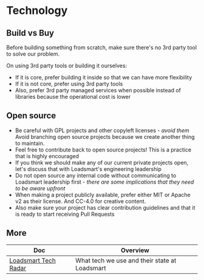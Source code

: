 # Technology

## Build vs Buy
Before building something from scratch, make sure there's no 3rd party tool to solve our problem.

On using 3rd party tools or building it ourselves:
- If it is core, prefer building it inside so that we can have more flexibility
- If it is not core, prefer using 3rd party tools
- Also, prefer 3rd party managed services when possible instead of libraries because the operational cost is lower

## Open source

- Be careful with GPL projects and other copyleft licenses - _avoid them_
Avoid branching open source projects because we create another thing to maintain.
- Feel free to contribute back to open source projects! This is a practice that is highly encouraged
- If you think we should make any of our current private projects open, let's discuss that with Loadsmart's engineering leadership
- Do not open source any internal code without communicating to Loadsmart leadership first - _there are some implications that they need to be aware upfront_
- When making a project publicly available, prefer either MIT or Apache v2 as their license. And CC-4.0 for creative content.
- Also make sure your project has clear contribution guidelines and that it is ready to start receiving Pull Requests

## More

<!-- prettier-ignore-start -->
<!-- start_toc -->
| Doc | Overview |
|--|--|
| [Loadsmart Tech Radar](/technology/tech-radar.md#readme) | What tech we use and their state at Loadsmart |
<!-- end_toc -->
<!-- prettier-ignore-end -->